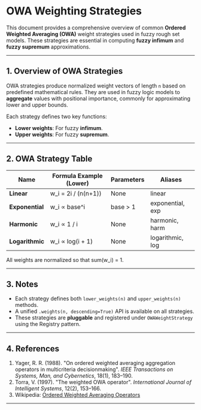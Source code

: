 # OWA Weighting Strategies

This document provides a comprehensive overview of common **Ordered Weighted Averaging (OWA)** weight strategies used in fuzzy rough set models. These strategies are essential in computing **fuzzy infimum** and **fuzzy supremum** approximations.

---

## 1. Overview of OWA Strategies

OWA strategies produce normalized weight vectors of length `n` based on predefined mathematical rules. They are used in fuzzy logic models to **aggregate** values with positional importance, commonly for approximating lower and upper bounds.

Each strategy defines two key functions:

- **Lower weights**: For fuzzy **infimum**.
- **Upper weights**: For fuzzy **supremum**.

---

## 2. OWA Strategy Table

| Name         | Formula Example (Lower)                         | Parameters        | Aliases         |
|--------------|--------------------------------------------------|-------------------|-----------------|
| **Linear**   | w_i = 2i / (n(n+1))                              | None              | linear          |
| **Exponential** | w_i ∝ base^i                                 | base > 1          | exponential, exp|
| **Harmonic** | w_i ∝ 1 / i                                      | None              | harmonic, harm  |
| **Logarithmic** | w_i ∝ log(i + 1)                             | None              | logarithmic, log|

All weights are normalized so that sum(w_i) = 1.

---

## 3. Notes

- Each strategy defines both `lower_weights(n)` and `upper_weights(n)` methods.
- A unified `.weights(n, descending=True)` API is available on all strategies.
- These strategies are **pluggable** and registered under `OWAWeightStrategy` using the Registry pattern.

---

## 4. References

1. Yager, R. R. (1988). "On ordered weighted averaging aggregation operators in multicriteria decisionmaking". *IEEE Transactions on Systems, Man, and Cybernetics*, 18(1), 183–190.
2. Torra, V. (1997). "The weighted OWA operator". *International Journal of Intelligent Systems*, 12(2), 153–166.
3. Wikipedia: [Ordered Weighted Averaging Operators](https://en.wikipedia.org/wiki/Ordered_weighted_averaging_operator)

---